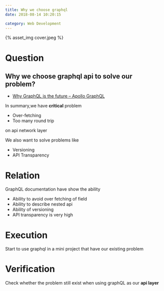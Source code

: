 ```yaml
---
title: Why we choose graphql
date: 2018-08-14 10:20:15

category: Web Development
---
```


{% asset_img cover.jpeg %}

# Question

## Why we choose **graphql** api to solve our problem?

- [Why GraphQL is the future – Apollo GraphQL](https://dev-blog.apollodata.com/why-graphql-is-the-future-3bec28193807)

In summary,we have **critical** problem

- Over-fetching
- Too many round trip

on api network layer

We also want to solve problems like

- Versioning
- API Transparency

# Relation

GraphQL documentation have show the ability

- Ability to avoid over fetching of field
- Ability to describe nested api
- Ability of versioning
- API transparency is very high

# Execution

Start to use graphql in a mini project that have our existing problem

# Verification

Check whether the problem still exist when using graphQL as our **api layer**
